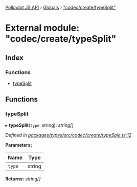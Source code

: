 [Polkadot JS API](../README.md) › [Globals](../globals.md) › ["codec/create/typeSplit"](_codec_create_typesplit_.md)

# External module: "codec/create/typeSplit"

## Index

### Functions

* [typeSplit](_codec_create_typesplit_.md#typesplit)

## Functions

###  typeSplit

▸ **typeSplit**(`type`: string): *string[]*

*Defined in [packages/types/src/codec/create/typeSplit.ts:12](https://github.com/polkadot-js/api/blob/5278138cc3/packages/types/src/codec/create/typeSplit.ts#L12)*

**Parameters:**

Name | Type |
------ | ------ |
`type` | string |

**Returns:** *string[]*

